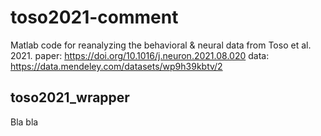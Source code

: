 # toso2021-comment

Matlab code for reanalyzing the behavioral & neural data from Toso et al. 2021.
paper: https://doi.org/10.1016/j.neuron.2021.08.020
data: https://data.mendeley.com/datasets/wp9h39kbtv/2

## toso2021_wrapper

Bla bla
